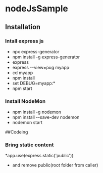 # nodeJsSample
## Installation
### Intall express js

* npx express-generator  
* npm install -g express-generator
* express
* express --view=pug myapp
* cd myapp
* npm install
* set DEBUG=myapp:* 
* npm start

### Install NodeMon
* npm install -g nodemon
* npm install --save-dev nodemon
* nodemon start

##Codeing
### Bring static content
  *app.use(express.static('public'))
  * and remove public(root folder from caller)
